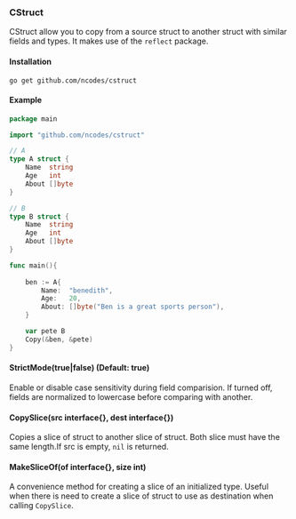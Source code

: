 ### CStruct 

CStruct allow you to copy from a source struct to another struct with similar fields
and types. It makes use of the `reflect` package. 

#### Installation
```
go get github.com/ncodes/cstruct
```

#### Example

```go
package main

import "github.com/ncodes/cstruct"

// A
type A struct {
	Name  string
	Age   int
	About []byte
}

// B
type B struct {
	Name  string
	Age   int
	About []byte
}

func main(){ 
    
    ben := A{
		Name:  "benedith",
		Age:   20,
		About: []byte("Ben is a great sports person"),
	}

    var pete B
    Copy(&ben, &pete)
}
```

#### StrictMode(true|false) (Default: true)

Enable  or disable case sensitivity during field comparision. If turned off, fields are normalized to 
lowercase before comparing with another.

#### CopySlice(src interface{}, dest interface{})

Copies a slice of struct to another slice of struct. Both slice must have the same length.If src is empty, `nil` is returned.

#### MakeSliceOf(of interface{}, size int)

A convenience method for creating a slice of an initialized type. Useful when there is need to create a slice of struct to use as destination when calling `CopySlice`.